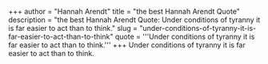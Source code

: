 +++
author = "Hannah Arendt"
title = "the best Hannah Arendt Quote"
description = "the best Hannah Arendt Quote: Under conditions of tyranny it is far easier to act than to think."
slug = "under-conditions-of-tyranny-it-is-far-easier-to-act-than-to-think"
quote = '''Under conditions of tyranny it is far easier to act than to think.'''
+++
Under conditions of tyranny it is far easier to act than to think.

